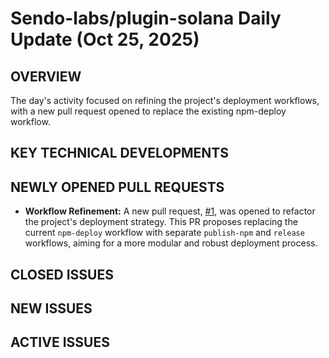 # Sendo-labs/plugin-solana Daily Update (Oct 25, 2025)
## OVERVIEW 
The day's activity focused on refining the project's deployment workflows, with a new pull request opened to replace the existing npm-deploy workflow.

## KEY TECHNICAL DEVELOPMENTS

## NEWLY OPENED PULL REQUESTS
- **Workflow Refinement:** A new pull request, [#1](https://github.com/Sendo-labs/plugin-solana/pull/1), was opened to refactor the project's deployment strategy. This PR proposes replacing the current `npm-deploy` workflow with separate `publish-npm` and `release` workflows, aiming for a more modular and robust deployment process.

## CLOSED ISSUES

## NEW ISSUES

## ACTIVE ISSUES